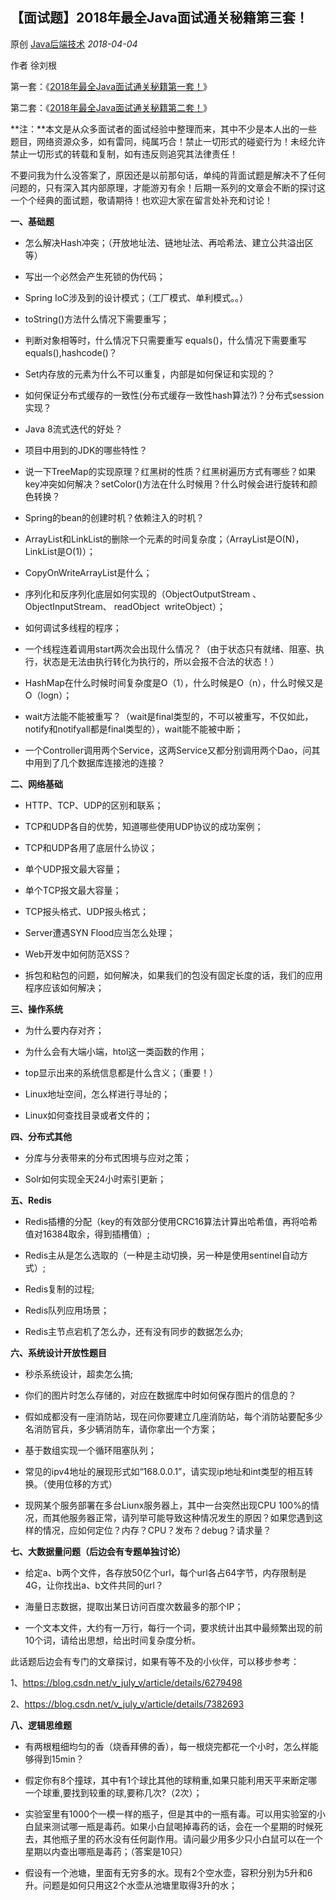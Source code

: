 ## 【面试题】2018年最全Java面试通关秘籍第三套！

原创 [Java后端技术](javascript:void(0);) _2018-04-04_

作者 徐刘根

第一套：《[2018年最全Java面试通关秘籍第一套！](http://mp.weixin.qq.com/s?__biz=MzI1NDQ3MjQxNA==&mid=2247485315&idx=1&sn=75153fe91a19d1b299fd849a11e7d1d7&chksm=e9c5fe32deb27724953cf976a8eda562c08154df725998ee1e07a00460613e9dd57411ef0caf&scene=21#wechat_redirect)》

第二套：《[2018年最全Java面试通关秘籍第二套！](http://mp.weixin.qq.com/s?__biz=MzI1NDQ3MjQxNA==&mid=2247485604&idx=1&sn=d624680e941b7cd6e2b3ce02c2698f6e&chksm=e9c5f115deb278037dece675d58e9b8e0e796a5c75c8bab139eea3883f6a3881c7f05c5f7979&scene=21#wechat_redirect)》

**注：**本文是从众多面试者的面试经验中整理而来，其中不少是本人出的一些题目，网络资源众多，如有雷同，纯属巧合！禁止一切形式的碰瓷行为！未经允许禁止一切形式的转载和复制，如有违反则追究其法律责任！

不要问我为什么没答案了，原因还是以前那句话，单纯的背面试题是解决不了任何问题的，只有深入其内部原理，才能游刃有余！后期一系列的文章会不断的探讨这一个个经典的面试题，敬请期待！也欢迎大家在留言处补充和讨论！

**一、基础题**

*   怎么解决Hash冲突；（开放地址法、链地址法、再哈希法、建立公共溢出区等）

*   写出一个必然会产生死锁的伪代码；

*   Spring IoC涉及到的设计模式；（工厂模式、单利模式。。）

*   toString()方法什么情况下需要重写；

*   判断对象相等时，什么情况下只需要重写 equals()，什么情况下需要重写 equals(),hashcode()？

*   Set内存放的元素为什么不可以重复，内部是如何保证和实现的？

*   如何保证分布式缓存的一致性(分布式缓存一致性hash算法?)？分布式session实现？

*   Java 8流式迭代的好处？

*   项目中用到的JDK的哪些特性？

*   说一下TreeMap的实现原理？红黑树的性质？红黑树遍历方式有哪些？如果key冲突如何解决？setColor()方法在什么时候用？什么时候会进行旋转和颜色转换？

*   Spring的bean的创建时机？依赖注入的时机？

*   ArrayList和LinkList的删除一个元素的时间复杂度；（ArrayList是O(N)，LinkList是O(1)）；

*   CopyOnWriteArrayList是什么；

*   序列化和反序列化底层如何实现的（ObjectOutputStream 、ObjectInputStream、 readObject  writeObject）；

*   如何调试多线程的程序；

*   一个线程连着调用start两次会出现什么情况？（由于状态只有就绪、阻塞、执行，状态是无法由执行转化为执行的，所以会报不合法的状态！）

*   HashMap在什么时候时间复杂度是O（1），什么时候是O（n），什么时候又是O（logn）；

*   wait方法能不能被重写？（wait是final类型的，不可以被重写，不仅如此，notify和notifyall都是final类型的），wait能不能被中断；

*   一个Controller调用两个Service，这两Service又都分别调用两个Dao，问其中用到了几个数据库连接池的连接？

**二、网络基础**

*   HTTP、TCP、UDP的区别和联系；

*   TCP和UDP各自的优势，知道哪些使用UDP协议的成功案例；

*   TCP和UDP各用了底层什么协议；

*   单个UDP报文最大容量；

*   单个TCP报文最大容量；

*   TCP报头格式、UDP报头格式；

*   Server遭遇SYN Flood应当怎么处理；

*   Web开发中如何防范XSS？

*   拆包和粘包的问题，如何解决，如果我们的包没有固定长度的话，我们的应用程序应该如何解决；

**三、操作系统**

*   为什么要内存对齐；

*   为什么会有大端小端，htol这一类函数的作用；

*   top显示出来的系统信息都是什么含义；（重要！）

*   Linux地址空间，怎么样进行寻址的；

*   Linux如何查找目录或者文件的；

**四、分布式其他**

*   分库与分表带来的分布式困境与应对之策；

*   Solr如何实现全天24小时索引更新；

**五、Redis**

*   Redis插槽的分配（key的有效部分使用CRC16算法计算出哈希值，再将哈希值对16384取余，得到插槽值）;

*   Redis主从是怎么选取的（一种是主动切换，另一种是使用sentinel自动方式）;

*   Redis复制的过程;

*   Redis队列应用场景；

*   Redis主节点宕机了怎么办，还有没有同步的数据怎么办;

**六、系统设计开放性题目**

*   秒杀系统设计，超卖怎么搞;

*   你们的图片时怎么存储的，对应在数据库中时如何保存图片的信息的？

*   假如成都没有一座消防站，现在问你要建立几座消防站，每个消防站要配多少名消防官兵，多少辆消防车，请你拿出一个方案；

*   基于数组实现一个循环阻塞队列；

*   常见的ipv4地址的展现形式如“168.0.0.1”，请实现ip地址和int类型的相互转换。（使用位移的方式）

*   现网某个服务部署在多台Liunx服务器上，其中一台突然出现CPU 100%的情况，而其他服务器正常，请列举可能导致这种情况发生的原因？如果您遇到这样的情况，应如何定位？内存？CPU？发布？debug？请求量？ 

**七、大数据量问题（后边会有专题单独讨论）**

*   给定a、b两个文件，各存放50亿个url，每个url各占64字节，内存限制是4G，让你找出a、b文件共同的url？

*   海量日志数据，提取出某日访问百度次数最多的那个IP；

*   一个文本文件，大约有一万行，每行一个词，要求统计出其中最频繁出现的前10个词，请给出思想，给出时间复杂度分析。

此话题后边会有专门的文章探讨，如果有等不及的小伙伴，可以移步参考：

1、https://blog.csdn.net/v_july_v/article/details/6279498 

2、https://blog.csdn.net/v_july_v/article/details/7382693

**八、逻辑思维题**

*   有两根粗细均匀的香（烧香拜佛的香），每一根烧完都花一个小时，怎么样能够得到15min？

*   假定你有8个撞球，其中有1个球比其他的球稍重,如果只能利用天平来断定哪一个球重,要找到较重的球,要称几次?（2次）；

*   实验室里有1000个一模一样的瓶子，但是其中的一瓶有毒。可以用实验室的小白鼠来测试哪一瓶是毒药。如果小白鼠喝掉毒药的话，会在一个星期的时候死去，其他瓶子里的药水没有任何副作用。请问最少用多少只小白鼠可以在一个星期以内查出哪瓶是毒药；（答案是10只）

*   假设有一个池塘，里面有无穷多的水。现有2个空水壶，容积分别为5升和6升。问题是如何只用这2个水壶从池塘里取得3升的水；